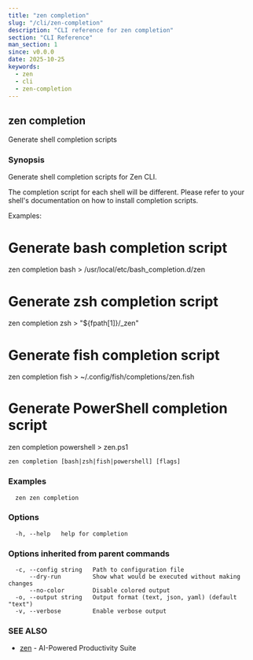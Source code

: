 ```yaml
---
title: "zen completion"
slug: "/cli/zen-completion"
description: "CLI reference for zen completion"
section: "CLI Reference"
man_section: 1
since: v0.0.0
date: 2025-10-25
keywords:
  - zen
  - cli
  - zen-completion
---
```


## zen completion

Generate shell completion scripts

### Synopsis

Generate shell completion scripts for Zen CLI.

The completion script for each shell will be different. Please refer to your shell's
documentation on how to install completion scripts.

Examples:
  # Generate bash completion script
  zen completion bash > /usr/local/etc/bash_completion.d/zen

  # Generate zsh completion script
  zen completion zsh > "${fpath[1]}/_zen"

  # Generate fish completion script
  zen completion fish > ~/.config/fish/completions/zen.fish

  # Generate PowerShell completion script
  zen completion powershell > zen.ps1

```
zen completion [bash|zsh|fish|powershell] [flags]
```

### Examples

```
  zen zen completion
```

### Options

```
  -h, --help   help for completion
```

### Options inherited from parent commands

```
  -c, --config string   Path to configuration file
      --dry-run         Show what would be executed without making changes
      --no-color        Disable colored output
  -o, --output string   Output format (text, json, yaml) (default "text")
  -v, --verbose         Enable verbose output
```

### SEE ALSO

* [zen](zen.md.md)	 - AI-Powered Productivity Suite

